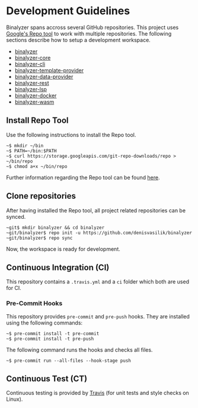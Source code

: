 # Development Guidelines

Binalyzer spans accross several GitHub repositories. This project uses
[Google's Repo tool][repo] to work with multiple repositories. The following
sections describe how to setup a development workspace.

* [binalyzer]
* [binalyzer-core]
* [binalyzer-cli]
* [binalyzer-template-provider]
* [binalyzer-data-provider]
* [binalyzer-rest]
* [binalyzer-lsp]
* [binalyzer-docker]
* [binalyzer-wasm]

## Install Repo Tool

Use the following instructions to install the Repo tool.

    ~$ mkdir ~/bin
    ~$ PATH=~/bin:$PATH
    ~$ curl https://storage.googleapis.com/git-repo-downloads/repo > ~/bin/repo
    ~$ chmod a+x ~/bin/repo

Further information regarding the Repo tool can be found [here][repo].

## Clone repositories

After having installed the Repo tool, all project related repositories can be
synced.

    ~git$ mkdir binalyzer && cd binalyzer
    ~git/binalyzer$ repo init -u https://github.com/denisvasilik/binalyzer
    ~git/binalyzer$ repo sync

Now, the workspace is ready for development.

## Continuous Integration (CI)

This repository contains a `.travis.yml` and a `ci` folder which both are used
for CI.

### Pre-Commit Hooks

This repository provides `pre-commit` and `pre-push` hooks. They are installed
using the following commands:

```console
~$ pre-commit install -t pre-commit
~$ pre-commit install -t pre-push
```

The following command runs the hooks and checks all files.

```console
~$ pre-commit run --all-files --hook-stage push
```

## Continuous Test (CT)

Continuous testing is provided by [Travis] (for unit tests and style checks
on Linux).

[Travis]: https://travis-ci.org/denisvasilik/binalyzer
[repo]:https://gerrit.googlesource.com/git-repo/+/refs/heads/master/README.md
[binalyzer]: https://github.com/denisvasilik/binalyzer
[binalyzer-core]: https://github.com/denisvasilik/binalyzer-core
[binalyzer-cli]: https://github.com/denisvasilik/binalyzer-cli
[binalyzer-template-provider]: https://github.com/denisvasilik/binalyzer-template-provider
[binalyzer-data-provider]: https://github.com/denisvasilik/binalyzer-data-provider
[binalyzer-rest]: https://github.com/denisvasilik/binalyzer-rest
[binalyzer-lsp]: https://github.com/denisvasilik/binalyzer-lsp
[binalyzer-docker]: https://github.com/denisvasilik/binalyzer-docker
[binalyzer-wasm]: https://github.com/denisvasilik/binalyzer-wasm
